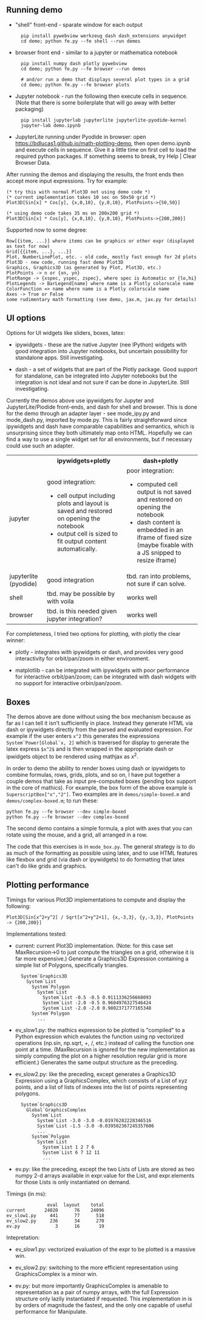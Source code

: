 ## Running demo

* "shell" front-end - sparate window for each output

        pip install pywebview werkzeug dash dash_extensions anywidget
        cd demo; python fe.py --fe shell --run demos

* browser front end - similar to a jupyter or mathematica notebook

        pip install numpy dash plotly pywebview
        cd demo; python fe.py --fe browser --run demos

        # and/or run a demo that displays several plot types in a grid
        cd demo; python fe.py --fe browser plots 

* Jupyter notebook - run the following then execute cells in sequence.
  (Note that there is some boilerplate that will go away with better packaging)
 
        pip install jupyterlab jupyterlite jupyterlite-pyodide-kernel
        jupyter-lab demo.ipynb

* JupyterLite running under Pyodide in browser: open <a href="https://bdlucas1.github.io/math-plotting-demo">https://bdlucas1.github.io/math-plotting-demo</a>,
  then open demo.ipynb and execute cells in sequence.
  Give it a little time on first cell to load the required python packages.
  If something seems to break, try Help | Clear Browser Data.

After running the demos and displaying the results, the front ends
then accept more input expressions. Try for example:

    (* try this with normal Plot3D not using demo code *)
    (* current implementation takes 10 sec on 50x50 grid *)
    Plot3D[Sin[x] * Cos[y], {x,0,10}, {y,0,10}, PlotPoints->{50,50}]

    (* using demo code takes 35 ms on 200x200 grid *)
    Plot3D[Sin[x] * Cos[y], {x,0,10}, {y,0,10}, PlotPoints->{200,200}]

Supported now to some degree:

    Row[{item, ...}] where items can be graphics or other expr (displayed as text for now)
    Grid[{{item, ...}, ...}]
    Plot, NumberLinePlot, etc. - old code, mostly fast enough for 2d plots
    Plot3D - new code, running fast demo Plot3D
    Graphics, Graphics3D (as generated by Plot, Plot3D, etc.)
    PlotPoints -> n or {xn, yn}
    PlotRange -> {xspec, yspec, zspec}, where spec is Automatic or {lo,hi}
    PlotLegends -> BarLegend[name] where name is a Plotly colorscale name
    ColorFunction => name where name is a Plotly colorscale name
    Axes -> True or False
    some rudimentary math formatting (see demo, jax.m, jax.py for details)

## UI options

Options for UI widgets like sliders, boxes, latex:

* ipywidgets - these are the native Jupyter (nee IPython) widgets with
  good integration into Jupyter notebooks, but uncertain possibility
  for standalone apps. Still investigating.

* dash - a set of widgets that are part of the Plotly package. Good
  support for standalone, can be integrated into Jupyter notebooks but
  the integration is not ideal and not sure if can be done in
  JupyterLite. Still investigating.

Currently the demos above use ipywidgets for Jupyter and
JupyterLite/Piodide front-ends, and dash for shell and browser. This
is done for the demo through an adapter layer - see mode_ipy.py and
mode_dash.py, imported by mode.py. This is fairly straightforward
since ipywidgets and dash have comparable capabilities and semantics,
which is unsurprising since they both ultimately map onto
HTML. Hopefully we can find a way to use a single widget set for all
environments, but if necessary could use such an adapter.

<table>
  <tr>
    <td>
    <th>ipywidgets+plotly</th>
    <th>dash+plotly</th>
  </tr>
  <tr>
    <td>jupyter</td>
    <td>good integration:
      <ul>
        <li>cell output including plots and layout is saved and restored on opening the notebook</li>
        <li>output cell is sized to fit output content automatically.</li>
       </ul>
    </td>
    <td>poor integration:
      <ul>
        <li>computed cell output is not saved and restored on opening the notebook</li>
        <li>dash content is embedded in an iframe of fixed size
           (maybe fixable with a JS snipped to resize iframe)</li>
      </ul>
    </td>
  </tr>
  <tr>
    <td>jupyterlite (pyodide)</td>
    <td>good integration</td>
    <td>tbd. ran into problems, not sure if can solve.</td>
  </tr>
  <tr>
    <td>shell</td>
    <td>tbd. may be possible by with voila</td>
    <td>works well</td>
  </tr>
  <tr>
    <td>browser</td>
    <td>tbd. is this needed given jupyter integration?</td>
    <td>works well</td>    
  </tr>
</table>

For completeness, I tried two options for plotting, with plotly the clear winner:

* plotly - integrates with ipywidgets or dash, and provides very good
  interactivity for orbit/pan/zoom in either environment.

* matplotlib - can be integrated with ipywidgets with poor performance
  for interactive orbit/pan/zoom; can be integrated with dash widgets
  with no support for interactive orbin/pan/zoom.


## Boxes

The demos above are done without using the box mechanism because as
far as I can tell it isn't sufficiently in place. Instead they
generate HTML via dash or ipywidgets directly from the parsed and
evaluated expression. For example if the user enters `x^2` this
generates the expressions ``System`Power[Global`x, 2]`` which is
traversed for display to generate the latex express `$x^2$` and is
then wrapped in the appropriate dash or ipwidgets object to be
rendered using mathjax as $x^2$.

In order to demo the ability to render boxes using dash or ipywidgets
to combine formulas, rows, grids, plots, and so on, I have put
together a couple demos that take as input pre-computed boxes (pending
box support in the core of mathics). For example, the box form of the
above example is `SuperscriptBox["x","2"]`.  Two examples are in
`demos/simple-boxed.m` and `demos/complex-boxed.m`; to run these:

    python fe.py --fe browser --dev simple-boxed
    python fe.py --fe browser --dev complex-boxed
    
The second demo contains a simple formula, a plot with axes that
you can rotate using the mouse, and a grid, all arranged in a row.

The code that this exercises is in `mode_box.py`. The general strategy
is to do as much of the formatting as possible using latex, and to use
HTML features like flexbox and grid (via dash or ipywidgets) to do
formatting that latex can't do like grids and graphics.


## Plotting performance

Timings for various Plot3D implementations to compute and display the following:

    Plot3D[Sin[x^2+y^2] / Sqrt[x^2+y^2+1], {x,-3,3}, {y,-3,3}, PlotPoints -> {200,200}]

Implementations tested:

* current: current Plot3D implementation. (Note: for this case set
  MaxRecursion->0 to just compute the triangles on a grid, otherwise
  it is far more expensive.) Generate a Graphics3D Expression
  containing a simple list of Polygons, specifically triangles.

        System`Graphics3D
          System`List
            System`Polygon
              System`List
                System`List -0.5 -0.5 0.9111336256668093
                System`List -2.0 -0.5 0.9604976327546424
                System`List -2.0 -2.0 0.9802371777165348
            System`Polygon
              ...

* ev_slow1.py: the mathics expression to be plotted is "compiled" to a
  Python expression which evalutes the function using np vectorized
  operations (np.sin, np.sqrt, +, /, etc.) instead of calling the
  function one point at a time.  (MaxRecursion is ignored for the new
  implementation as simply computing the plot on a higher resolution
  regular grid is more efficient.) Generates the same output structure
  as the preceding.
    
* ev_slow2.py: like the preceding, except generates a Graphics3D
  Expression using a GraphicsComplex, which consists of a List of xyz
  points, and a list of lists of indexes into the list of points
  representing polygons.
 
        System`Graphics3D
          Global`GraphicsComplex
            System`List
              System`List -3.0 -3.0 -0.01976282228346516
              System`List -1.5 -3.0 -0.039502367245357606
              ...
            System`Polygon
              System`List
                System`List 1 2 7 6
                System`List 6 7 12 11
                ...
    
* ev.py: like the preceding, except the two Lists of Lists are stored
  as two numpy 2-d arrays available in expr.value for the List, and
  expr.elements for those Lists is only instantiated on demand.

Timings (in ms):

                   eval  layout    total
    current       24020      76    24096
    ev_slow1.py     441      77      518
    ev_slow2.py     236      34      270
    ev.py             3      16       19

Intepretation:

* ev_slow1.py: vectorized evaluation of the expr to be plotted is a
  massive win.

* ev_slow2.py: switching to the more efficient representation using
  GraphicsComplex is a minor win.

* ev.py: but more importantly GraphicsComplex is amenable to
  representation as a pair of numpy arrays, with the full Expression
  structure only lazily instantiated if requested.  This
  implementation in is by orders of magnitude the fastest, and the
  only one capable of useful performance for Manipulate.


